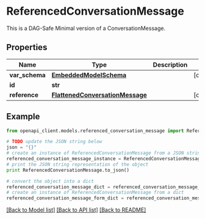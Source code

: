 # ReferencedConversationMessage

This is a DAG-Safe Minimal version of a ConversationMessage.

## Properties
Name | Type | Description | Notes
------------ | ------------- | ------------- | -------------
**var_schema** | [**EmbeddedModelSchema**](EmbeddedModelSchema.md) |  | [optional] 
**id** | **str** |  | 
**reference** | [**FlattenedConversationMessage**](FlattenedConversationMessage.md) |  | [optional] 

## Example

```python
from openapi_client.models.referenced_conversation_message import ReferencedConversationMessage

# TODO update the JSON string below
json = "{}"
# create an instance of ReferencedConversationMessage from a JSON string
referenced_conversation_message_instance = ReferencedConversationMessage.from_json(json)
# print the JSON string representation of the object
print ReferencedConversationMessage.to_json()

# convert the object into a dict
referenced_conversation_message_dict = referenced_conversation_message_instance.to_dict()
# create an instance of ReferencedConversationMessage from a dict
referenced_conversation_message_form_dict = referenced_conversation_message.from_dict(referenced_conversation_message_dict)
```
[[Back to Model list]](../README.md#documentation-for-models) [[Back to API list]](../README.md#documentation-for-api-endpoints) [[Back to README]](../README.md)


